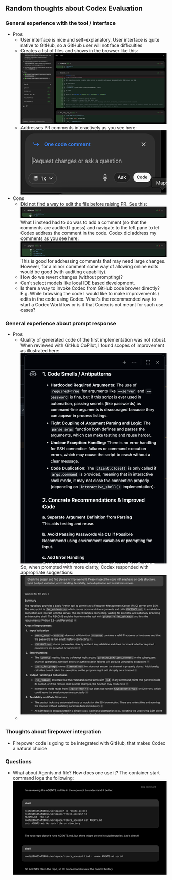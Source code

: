 ## Random thoughts about Codex Evaluation

### General experience with the tool / interface
* Pros
    * User interface is nice and self-explanatory. User interface is quite native to GitHub, so a GitHub user will not face difficulties
    * Creates a list of files and shows in the browser like this:
      ![Prompt 1 Response](screenshots/prompt_1_response.png)
    * Addresses PR comments interactively as you see here:
      ![Addressing PR Comments](screenshots/addressing_PR_comments.png)
* Cons
  * Did not find a way to edit the file before raising PR. See this:
    ![Can't Edit](screenshots/Cant_edit.png)
    What I instead had to do was to add a comment (so that the comments are audited I guess) and navigate to the left pane to let Codex address the comment in the code. Codex did address my comments as you see here:
    ![Address Comments Before Commit](screenshots/address_comments_before_commit.png)
    This is good for addressing comments that may need large changes. However, for a minor comment some way of allowing online edits would be good (with auditing capability).
  * How do we revert changes (without prompting)?
  * Can't select models like local IDE based development.
  * Is there a way to invoke Codex from GitHub code brower directly? E.g. While browsing the code I would like to make improvements / edits in the code using Codex. What's the recommended way to start a Codex Workflow or is it that Codex is not meant for such use cases?

### General experience about prompt response
* Pros
  * Quality of generated code of the first implementation was not robust. When reviewed with GitHub CoPilot, I found scopes of improvement as illustrated here:
    ![GHCP Code Improvements](screenshots/GHCP_Code_improvements.png)
    So, when prompted with more clarity, Codex responded with appropriate suggestions:
    ![Codex Improvement Suggestions](screenshots/Codex_improvement_suggestions.png)
  * 


### Thoughts about firepower integration
* Firepower code is going to be integrated with GitHub, that makes Codex a natural choice

### Questions
* What about Agents.md file? How does one use it? The container start command logs the following:
  ![What's up with Agents.md](screenshots/whats_up_with_agents_md.png)